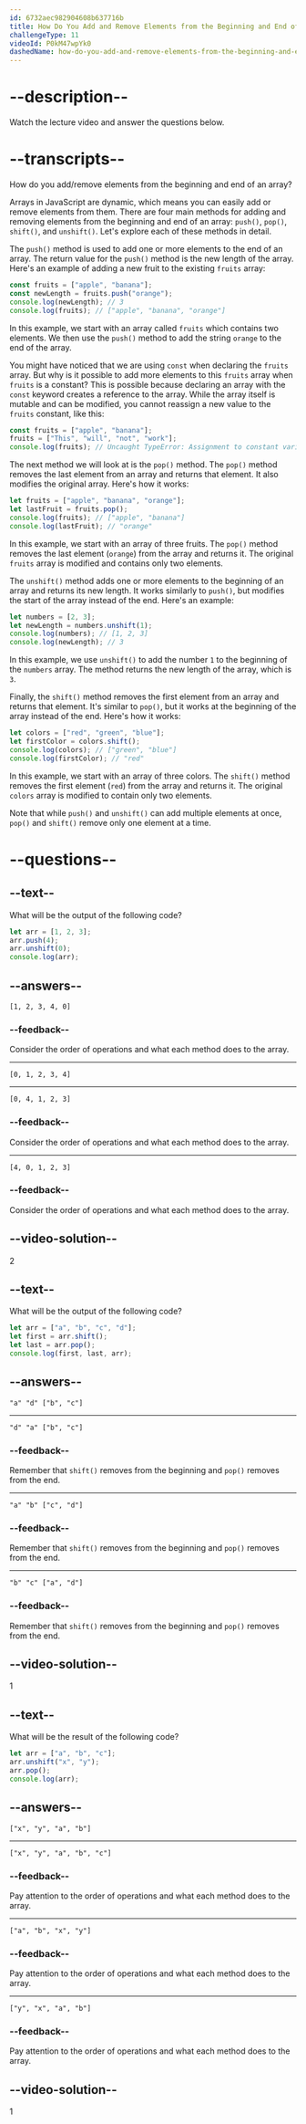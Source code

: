 ```yaml
---
id: 6732aec982904608b637716b
title: How Do You Add and Remove Elements from the Beginning and End of an Array?
challengeType: 11
videoId: P0kM47wpYk0
dashedName: how-do-you-add-and-remove-elements-from-the-beginning-and-end-of-an-array
---
```


# --description--

Watch the lecture video and answer the questions below.

# --transcripts--

How do you add/remove elements from the beginning and end of an array?

Arrays in JavaScript are dynamic, which means you can easily add or remove elements from them. There are four main methods for adding and removing elements from the beginning and end of an array: `push()`, `pop()`, `shift()`, and `unshift()`. Let's explore each of these methods in detail.

The `push()` method is used to add one or more elements to the end of an array. The return value for the `push()` method is the new length of the array. Here's an example of adding a new fruit to the existing `fruits` array:

```js
const fruits = ["apple", "banana"];
const newLength = fruits.push("orange");
console.log(newLength); // 3
console.log(fruits); // ["apple", "banana", "orange"]
```

In this example, we start with an array called `fruits` which contains two elements. We then use the `push()` method to add the string `orange` to the end of the array.

You might have noticed that we are using `const` when declaring the `fruits` array. But why is it possible to add more elements to this `fruits` array when `fruits` is a constant? This is possible because declaring an array with the `const` keyword creates a reference to the array. While the array itself is mutable and can be modified, you cannot reassign a new value to the `fruits` constant, like this:

```js
const fruits = ["apple", "banana"];
fruits = ["This", "will", "not", "work"];
console.log(fruits); // Uncaught TypeError: Assignment to constant variable. 
```

The next method we will look at is the `pop()` method. The `pop()` method removes the last element from an array and returns that element. It also modifies the original array. Here's how it works:

```js
let fruits = ["apple", "banana", "orange"];
let lastFruit = fruits.pop();
console.log(fruits); // ["apple", "banana"]
console.log(lastFruit); // "orange"
```

In this example, we start with an array of three fruits. The `pop()` method removes the last element (`orange`) from the array and returns it. The original `fruits` array is modified and contains only two elements.

The `unshift()` method adds one or more elements to the beginning of an array and returns its new length. It works similarly to `push()`, but modifies the start of the array instead of the end. Here's an example:

```js
let numbers = [2, 3];
let newLength = numbers.unshift(1);
console.log(numbers); // [1, 2, 3]
console.log(newLength); // 3
```

In this example, we use `unshift()` to add the number `1` to the beginning of the `numbers` array. The method returns the new length of the array, which is `3`.

Finally, the `shift()` method removes the first element from an array and returns that element. It's similar to `pop()`, but it works at the beginning of the array instead of the end. Here's how it works:

```js
let colors = ["red", "green", "blue"];
let firstColor = colors.shift();
console.log(colors); // ["green", "blue"]
console.log(firstColor); // "red"
```

In this example, we start with an array of three colors. The `shift()` method removes the first element (`red`) from the array and returns it. The original `colors` array is modified to contain only two elements.

Note that while `push()` and `unshift()` can add multiple elements at once, `pop()` and `shift()` remove only one element at a time.

# --questions--

## --text--

What will be the output of the following code?

```js
let arr = [1, 2, 3];
arr.push(4);
arr.unshift(0);
console.log(arr);
```

## --answers--

`[1, 2, 3, 4, 0]`

### --feedback--

Consider the order of operations and what each method does to the array.

---

`[0, 1, 2, 3, 4]`

---

`[0, 4, 1, 2, 3]`

### --feedback--

Consider the order of operations and what each method does to the array.

---

`[4, 0, 1, 2, 3]`

### --feedback--

Consider the order of operations and what each method does to the array.

## --video-solution--

2

## --text--

What will be the output of the following code?

```js
let arr = ["a", "b", "c", "d"];
let first = arr.shift();
let last = arr.pop();
console.log(first, last, arr);
```

## --answers--

`"a" "d" ["b", "c"]`

---

`"d" "a" ["b", "c"]`

### --feedback--

Remember that `shift()` removes from the beginning and `pop()` removes from the end.

---

`"a" "b" ["c", "d"]`

### --feedback--

Remember that `shift()` removes from the beginning and `pop()` removes from the end.

---

`"b" "c" ["a", "d"]`

### --feedback--

Remember that `shift()` removes from the beginning and `pop()` removes from the end.

## --video-solution--

1

## --text--

What will be the result of the following code?

```js
let arr = ["a", "b", "c"];
arr.unshift("x", "y");
arr.pop();
console.log(arr);
```

## --answers--

`["x", "y", "a", "b"]`

---

`["x", "y", "a", "b", "c"]`

### --feedback--

Pay attention to the order of operations and what each method does to the array.

---

`["a", "b", "x", "y"]`

### --feedback--

Pay attention to the order of operations and what each method does to the array.

---

`["y", "x", "a", "b"]`

### --feedback--

Pay attention to the order of operations and what each method does to the array.

## --video-solution--

1
